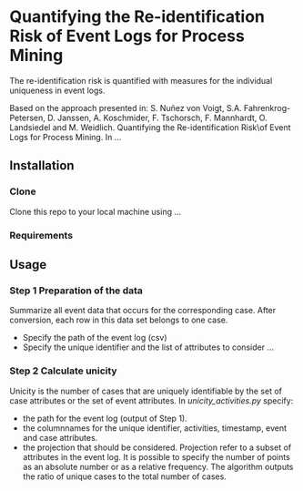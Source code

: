 # Quantifying the Re-identification Risk of Event Logs for Process Mining

The re-identification risk is quantified with measures for the individual uniqueness in event logs. 

Based on the approach presented in:
S. Nuñez von Voigt, S.A. Fahrenkrog-Petersen, D. Janssen, A. Koschmider, F. Tschorsch, F. Mannhardt, O. Landsiedel and M. Weidlich. Quantifying the Re-identification Risk\\of Event Logs for Process Mining. In ...


## Installation
### Clone
Clone this repo to your local machine using ...
### Requirements

## Usage
### Step 1 Preparation of the data
Summarize all event data that occurs for the corresponding case. After conversion, each row in this data set belongs to one case. 
- Specify the path of the event log (csv)
- Specify the unique identifier and the list of attributes to consider
...

### Step 2 Calculate unicity 
Unicity is the number of cases that are uniquely identifiable by the set of case attributes or the set of event attributes.
In *unicity_activities.py* specify:
- the path for the event log (output of Step 1).
- the columnnames for the unique identifier, activities, timestamp, event and case attributes.
- the projection that should be considered.
Projection refer to a subset of attributes in the event log.
It is possible to specify the number of points as an absolute number or as a relative frequency.
The algorithm outputs the ratio of unique cases to the total number of cases.
